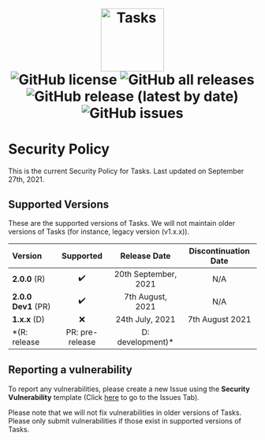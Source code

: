 <h1 align="center">
  <img src="https://user-images.githubusercontent.com/53088136/136106972-30a9cca8-7a32-479a-9368-74ffe2d60a43.png" alt="Tasks" height="128" /><br>
  <img alt="GitHub license" src="https://img.shields.io/github/license/litetools/tasks?style=flat-square"> <img alt="GitHub all releases" src="https://img.shields.io/github/downloads/LiteTools/Tasks/total?style=flat-square"> <img alt="GitHub release (latest by date)" src="https://img.shields.io/github/v/release/LiteTools/Tasks?style=flat-square"> <img alt="GitHub issues" src="https://img.shields.io/github/issues/LiteTools/Tasks?style=flat-square">
</h1>

# Security Policy
This is the current Security Policy for Tasks. Last updated on September 27th, 2021.

## Supported Versions
These are the supported versions of Tasks. We will not maintain older versions of Tasks (for instance, legacy version (v1.x.x)).

| Version             | Supported          | Release Date         | Discontinuation Date |
| :------------------ | :----------------: | :--------------:     | :------------------: |
| **2.0.0** (R)       | ✔️                 | 20th September, 2021 | N/A                  |
| **2.0.0 Dev1** (PR) | :heavy_check_mark: | 7th August, 2021     | N/A                  |
| **1.x.x** (D)       | :x:                | 24th July, 2021      | 7th August 2021      |
*(R: release | PR: pre-release | D: development)*

## Reporting a vulnerability
To report any vulnerabilities, please create a new Issue using the **Security Vulnerability** template (Click [here]("https://github.com/LiteTools/Tasks/issues") to go to the Issues Tab).

Please note that we will not fix vulnerabilities in older versions of Tasks. Please only submit vulnerabilities if those exist in supported versions of Tasks.
